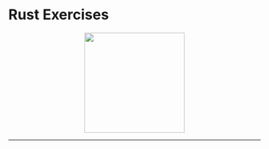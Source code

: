 <!-- markdownlint-disable MD032 MD033-->
# **Rust Exercises**

<p align="center">
    <img src="https://github.com/gabsalvo/Rust/assets/72619479/47389c95-9bec-424a-bfe2-e37e42e7ffba" width="200">
</p>

---
